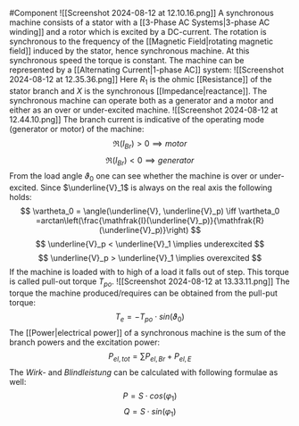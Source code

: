 #Component 
![[Screenshot 2024-08-12 at 12.10.16.png]]
A synchronous machine consists of a stator with a [[3-Phase AC Systems|3-phase AC winding]] and a rotor which is excited by a DC-current. The rotation is synchronous to the frequency of the [[Magnetic Field|rotating magnetic field]] induced by the stator, hence synchronous machine. At this synchronous speed the torque is constant. The machine can be represented by a [[Alternating Current|1-phase AC]] system: 
![[Screenshot 2024-08-12 at 12.35.36.png]]
Here $R_1$ is the ohmic [[Resistance]] of the stator branch and $X$ is the synchronous [[Impedance|reactance]].
The synchronous machine can operate both as a generator and a motor and either as an over or under-excited machine. 
![[Screenshot 2024-08-12 at 12.44.10.png]]
The branch current is indicative of the operating mode (generator or motor) of the machine: 
$$
\mathfrak{R}(I_{Br}) > 0 \implies motor
$$
$$
\mathfrak{R}(I_{Br}) < 0 \implies generator
$$
From the load angle $\vartheta_0$ one can see whether the machine is over or under-excited. Since $\underline{V}_1$ is always on the real axis the following holds: 
$$
\vartheta_0 = \angle(\underline{V}, \underline{V}_p) \iff \vartheta_0  =arctan\left(\frac{\mathfrak{I}(\underline{V}_p)}{\mathfrak{R}(\underline{V}_p)}\right)
$$
$$
\underline{V}_p < \underline{V}_1 \implies underexcited
$$
$$
\underline{V}_p > \underline{V}_1 \implies overexcited
$$
If the machine is loaded with to high of a load it falls out of step. This torque is called pull-out torque $T_{po}$.
![[Screenshot 2024-08-12 at 13.33.11.png]]
The torque the machine produced/requires can be obtained from the pull-put torque: 
$$
T_e = - T_{po} \cdot sin(\vartheta_0)
$$
The [[Power|electrical power]] of a synchronous machine is the sum of the branch powers and the excitation power: 
$$
P_{el, tot} = \sum P_{el, Br} + P_{el, E}
$$
The *Wirk-* and *Blindleistung* can be calculated with following formulae as well: 
$$
P = S \cdot cos(\varphi_1)
$$
$$
Q = S \cdot sin(\varphi_1)
$$


